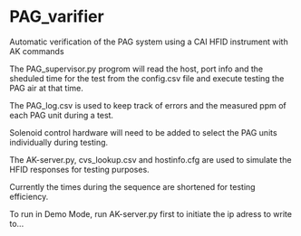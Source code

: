 # PAG_varifier
Automatic verification of the PAG system using a CAI HFID instrument with AK commands

The PAG_supervisor.py progrom will read the host, port info and the sheduled time for the test from the config.csv file and execute testing the PAG air at that time.

The PAG_log.csv is used to keep track of errors and the measured ppm of each PAG unit during a test.

Solenoid control hardware will need to be added to select the PAG units individually during testing.

The AK-server.py, cvs_lookup.csv and hostinfo.cfg are used to simulate the HFID responses for testing purposes.

Currently the times during the sequence are shortened for testing efficiency.

To run in Demo Mode, run AK-server.py first to initiate the ip adress to write to...